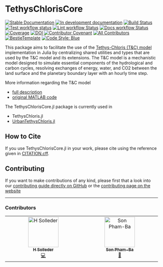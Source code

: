 # TethysChlorisCore

[![Stable Documentation](https://img.shields.io/badge/docs-stable-blue.svg)](https://EPFL-ENAC.github.io/TethysChlorisCore.jl/stable)
[![In development documentation](https://img.shields.io/badge/docs-dev-blue.svg)](https://EPFL-ENAC.github.io/TethysChlorisCore.jl/dev)
[![Build Status](https://github.com/EPFL-ENAC/TethysChlorisCore.jl/workflows/Test/badge.svg)](https://github.com/EPFL-ENAC/TethysChlorisCore.jl/actions)
[![Test workflow status](https://github.com/EPFL-ENAC/TethysChlorisCore.jl/actions/workflows/Test.yml/badge.svg?branch=main)](https://github.com/EPFL-ENAC/TethysChlorisCore.jl/actions/workflows/Test.yml?query=branch%3Amain)
[![Lint workflow Status](https://github.com/EPFL-ENAC/TethysChlorisCore.jl/actions/workflows/Lint.yml/badge.svg?branch=main)](https://github.com/EPFL-ENAC/TethysChlorisCore.jl/actions/workflows/Lint.yml?query=branch%3Amain)
[![Docs workflow Status](https://github.com/EPFL-ENAC/TethysChlorisCore.jl/actions/workflows/Docs.yml/badge.svg?branch=main)](https://github.com/EPFL-ENAC/TethysChlorisCore.jl/actions/workflows/Docs.yml?query=branch%3Amain)
[![Coverage](https://codecov.io/gh/EPFL-ENAC/TethysChlorisCore.jl/branch/main/graph/badge.svg)](https://codecov.io/gh/EPFL-ENAC/TethysChlorisCore.jl)
[![DOI](https://zenodo.org/badge/DOI/FIXME)](https://doi.org/FIXME)
[![Contributor Covenant](https://img.shields.io/badge/Contributor%20Covenant-2.1-4baaaa.svg)](CODE_OF_CONDUCT.md)
[![All Contributors](https://img.shields.io/github/all-contributors/EPFL-ENAC/TethysChlorisCore.jl?labelColor=5e1ec7&color=c0ffee&style=flat-square)](#contributors)
[![BestieTemplate](https://img.shields.io/endpoint?url=https://raw.githubusercontent.com/JuliaBesties/BestieTemplate.jl/main/docs/src/assets/badge.json)](https://github.com/JuliaBesties/BestieTemplate.jl)
[![Code Style: Blue](https://img.shields.io/badge/code%20style-blue-4495d1.svg)](https://github.com/JuliaDiff/BlueStyle)

This package aims to facilitate the use of the [Tethys-Chloris (T&C) model](https://hyd.ifu.ethz.ch/research-data-models/t-c.html) implementation in Julia by centralizing shared utilities and types that are used by the T&C model and its extensions. The T&C model is a mechanistic model designed to simulate essential components of the hydrological and carbon cycles, resolving exchanges of energy, water, and CO2 between the land surface and the planetary boundary layer with an hourly time step.

More information regarding the T&C model

* [full description](https://hyd.ifu.ethz.ch/research-data-models/t-c/t-c-full-description.html)
* [original MATLAB code](https://github.com/simonefatichi/TeC_Source_Code)

The TethysChlorisCore.jl package is currently used in

* TethysChloris.jl
* [UrbanTethysChloris.jl](https://github.com/simonefatichi/TeC_Source_Code)

## How to Cite

If you use TethysChlorisCore.jl in your work, please cite using the reference given in [CITATION.cff](https://github.com/EPFL-ENAC/TethysChlorisCore.jl/blob/main/CITATION.cff).

## Contributing

If you want to make contributions of any kind, please first that a look into our [contributing guide directly on GitHub](docs/src/90-contributing.md) or the [contributing page on the website](https://EPFL-ENAC.github.io/TethysChlorisCore.jl/dev/90-contributing/)

---

### Contributors

<!-- ALL-CONTRIBUTORS-LIST:START - Do not remove or modify this section -->
<!-- prettier-ignore-start -->
<!-- markdownlint-disable -->
<table>
  <tbody>
    <tr>
      <td align="center" valign="top" width="14.28%"><a href="https://github.com/hsolleder"><img src="https://avatars.githubusercontent.com/u/9566930?v=4?s=100" width="100px;" alt="H Solleder"/><br /><sub><b>H Solleder</b></sub></a><br /><a href="#code-hsolleder" title="Code">💻</a></td>
      <td align="center" valign="top" width="14.28%"><a href="https://github.com/sphamba"><img src="https://avatars.githubusercontent.com/u/17217484?v=4?s=100" width="100px;" alt="Son Pham-Ba"/><br /><sub><b>Son Pham-Ba</b></sub></a><br /><a href="#review-sphamba" title="Reviewed Pull Requests">👀</a></td>
    </tr>
  </tbody>
</table>

<!-- markdownlint-restore -->
<!-- prettier-ignore-end -->

<!-- ALL-CONTRIBUTORS-LIST:END -->
